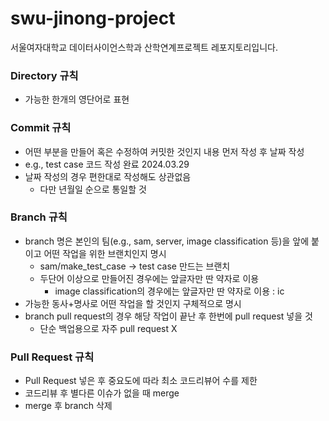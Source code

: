 # swu-jinong-project
서울여자대학교 데이터사이언스학과 산학연계프로젝트 레포지토리입니다.

### Directory 규칙
- 가능한 한개의 영단어로 표현

### Commit 규칙
- 어떤 부분을 만들어 혹은 수정하여 커밋한 것인지 내용 먼저 작성 후 날짜 작성
- e.g., test case 코드 작성 완료 2024.03.29
- 날짜 작성의 경우 편한대로 작성해도 상관없음
  - 다만 년월일 순으로 통일할 것

### Branch 규칙
- branch 명은 본인의 팀(e.g., sam, server, image classification 등)을 앞에 붙이고 어떤 작업을 위한 브랜치인지 명시
  - sam/make_test_case -> test case 만드는 브랜치
  - 두단어 이상으로 만들어진 경우에는 앞글자만 딴 약자로 이용
    - image classification의 경우에는 앞글자만 딴 약자로 이용 : ic
- 가능한 동사+명사로 어떤 작업을 할 것인지 구체적으로 명시
- branch pull request의 경우 해당 작업이 끝난 후 한번에 pull request 넣을 것
  - 단순 백업용으로 자주 pull request X

### Pull Request 규칙
- Pull Request 넣은 후 중요도에 따라 최소 코드리뷰어 수를 제한
- 코드리뷰 후 별다른 이슈가 없을 때 merge
- merge 후 branch 삭제
